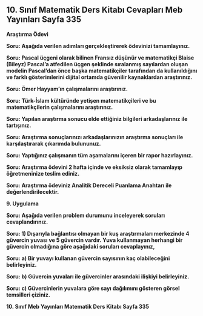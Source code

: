 ## 10. Sınıf Matematik Ders Kitabı Cevapları Meb Yayınları Sayfa 335

**Araştırma Ödevi**

**Soru: Aşağıda verilen adımları gerçekleştirerek ödevinizi tamamlayınız.**

**Soru: Pascal üçgeni olarak bilinen Fransız düşünür ve matematikçi Blaise (Bileyz) Pascal’a atfedilen üçgen şeklinde sıralanmış sayılardan oluşan modelin Pascal’dan önce başka matematikçiler tarafından da kullanıldığını ve farklı gösterimlerini dijital ortamda güvenilir kaynaklardan araştırınız.**

**Soru: Ömer Hayyam’ın çalışmalarını araştırınız.**

**Soru: Türk-İslam kültüründe yetişen matematikçileri ve bu matematikçilerin çalışmalarını araştırınız.**

**Soru: Yapılan araştırma sonucu elde ettiğiniz bilgileri arkadaşlarınız ile tartışınız.**

**Soru: Araştırma sonuçlarınızı arkadaşlarınızın araştırma sonuçları ile karşılaştırarak çıkarımda bulununuz.**

**Soru: Yaptığınız çalışmanın tüm aşamalarını içeren bir rapor hazırlayınız.**

**Soru: Araştırma ödevini 2 hafta içinde ve eksiksiz olarak tamamlayıp öğretmeninize teslim ediniz.**

**Soru: Araştırma ödeviniz Analitik Dereceli Puanlama Anahtarı ile değerlendirilecektir.**

**9. Uygulama**

**Soru: Aşağıda verilen problem durumunu inceleyerek soruları cevaplandırınız.**

**Soru: 1) Dışarıyla bağlantısı olmayan bir kuş araştırmaları merkezinde 4 güvercin yuvası ve 5 güvercin vardır. Yuva kullanmayan herhangi bir güvercin olmadığına göre aşağıdaki soruları cevaplayınız,**

**Soru: a) Bir yuvayı kullanan güvercin sayısının kaç olabileceğini belirleyiniz.**

**Soru: b) Güvercin yuvaları ile güvercinler arasındaki ilişkiyi belirleyiniz.**

**Soru: c) Güvercinlerin yuvalara göre sayı dağılımını gösteren görsel temsilleri çiziniz.**

**10. Sınıf Meb Yayınları Matematik Ders Kitabı Sayfa 335**